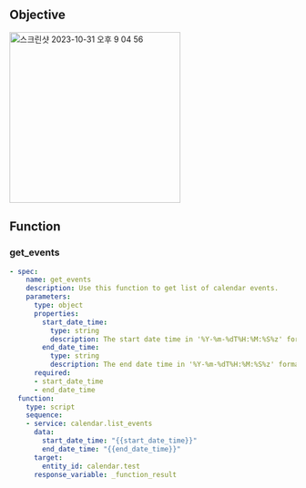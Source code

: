 ## Objective
<img width="300" alt="스크린샷 2023-10-31 오후 9 04 56" src="https://github.com/jekalmin/extended_openai_conversation/assets/2917984/7a6c6925-a53e-4363-a93c-45f63951d41b">

## Function
### get_events
```yaml
- spec:
    name: get_events
    description: Use this function to get list of calendar events.
    parameters:
      type: object
      properties:
        start_date_time:
          type: string
          description: The start date time in '%Y-%m-%dT%H:%M:%S%z' format
        end_date_time:
          type: string
          description: The end date time in '%Y-%m-%dT%H:%M:%S%z' format
      required:
      - start_date_time
      - end_date_time
  function:
    type: script
    sequence:
    - service: calendar.list_events
      data:
        start_date_time: "{{start_date_time}}"
        end_date_time: "{{end_date_time}}"
      target:
        entity_id: calendar.test
      response_variable: _function_result
```